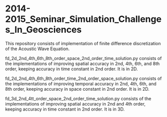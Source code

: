 # 2014-2015_Seminar_Simulation_Challenges_In_Geosciences
This repository consists of implementation of finite difference discretization of the Acoustic Wave Equation.

fd_2d_2nd_4th_6th_8th_order_space_2nd_order_time_solution.py consists of the implementations of improving spatial accuracy in 2nd, 4th, 6th, and 8th order, keeping accuracy in time constant in 2nd order. It is in 2D.

fd_2d_2nd_4th_6th_8th_order_time_2nd_order_space_solution.py consists of the implementations of improving temporal accuracy in 2nd, 4th, 6th, and 8th order, keeping accuracy in space constant in 2nd order. It is in 2D.

fd_3d_2nd_4tt_order_space_2nd_order_time_solution.py consists of the implementations of improving spatial accuracy in 2nd and 4th order, keeping accuracy in time constant in 2nd order. It is in 3D.
